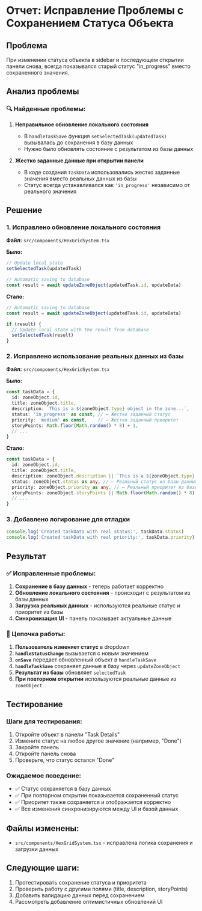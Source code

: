 # Отчет: Исправление Проблемы с Сохранением Статуса Объекта

## Проблема
При изменении статуса объекта в sidebar и последующем открытии панели снова, всегда показывался старый статус "in_progress" вместо сохраненного значения.

## Анализ проблемы

### 🔍 Найденные проблемы:

1. **Неправильное обновление локального состояния**
   - В `handleTaskSave` функция `setSelectedTask(updatedTask)` вызывалась до сохранения в базу данных
   - Нужно было обновлять состояние с результатом из базы данных

2. **Жестко заданные данные при открытии панели**
   - В коде создания `taskData` использовались жестко заданные значения вместо реальных данных из базы
   - Статус всегда устанавливался как `'in_progress'` независимо от реального значения

## Решение

### 1. Исправлено обновление локального состояния
**Файл:** `src/components/HexGridSystem.tsx`

**Было:**
```typescript
// Update local state
setSelectedTask(updatedTask)

// Automatic saving to database
const result = await updateZoneObject(updatedTask.id, updateData)
```

**Стало:**
```typescript
// Automatic saving to database
const result = await updateZoneObject(updatedTask.id, updateData)

if (result) {
  // Update local state with the result from database
  setSelectedTask(result)
}
```

### 2. Исправлено использование реальных данных из базы
**Файл:** `src/components/HexGridSystem.tsx`

**Было:**
```typescript
const taskData = {
  id: zoneObject.id,
  title: zoneObject.title,
  description: `This is a ${zoneObject.type} object in the zone...`,
  status: 'in_progress' as const, // ← Жестко заданный статус
  priority: 'medium' as const,    // ← Жестко заданный приоритет
  storyPoints: Math.floor(Math.random() * 8) + 1,
  // ...
}
```

**Стало:**
```typescript
const taskData = {
  id: zoneObject.id,
  title: zoneObject.title,
  description: zoneObject.description || `This is a ${zoneObject.type} object in the zone...`,
  status: zoneObject.status as any, // ← Реальный статус из базы данных
  priority: zoneObject.priority as any, // ← Реальный приоритет из базы данных
  storyPoints: zoneObject.storyPoints || Math.floor(Math.random() * 8) + 1,
  // ...
}
```

### 3. Добавлено логирование для отладки
```typescript
console.log('Created taskData with real status:', taskData.status)
console.log('Created taskData with real priority:', taskData.priority)
```

## Результат

### ✅ Исправленные проблемы:
1. **Сохранение в базу данных** - теперь работает корректно
2. **Обновление локального состояния** - происходит с результатом из базы данных
3. **Загрузка реальных данных** - используются реальные статус и приоритет из базы
4. **Синхронизация UI** - панель показывает актуальные данные

### 🔄 Цепочка работы:
1. **Пользователь изменяет статус** в dropdown
2. **`handleStatusChange`** вызывается с новым значением
3. **`onSave`** передает обновленный объект в `handleTaskSave`
4. **`handleTaskSave`** сохраняет данные в базу через `updateZoneObject`
5. **Результат из базы** обновляет `selectedTask`
6. **При повторном открытии** используются реальные данные из `zoneObject`

## Тестирование

### Шаги для тестирования:
1. Откройте объект в панели "Task Details"
2. Измените статус на любое другое значение (например, "Done")
3. Закройте панель
4. Откройте панель снова
5. Проверьте, что статус остался "Done"

### Ожидаемое поведение:
- ✅ Статус сохраняется в базу данных
- ✅ При повторном открытии показывается сохраненный статус
- ✅ Приоритет также сохраняется и отображается корректно
- ✅ Все изменения синхронизируются между UI и базой данных

## Файлы изменены:
- `src/components/HexGridSystem.tsx` - исправлена логика сохранения и загрузки данных

## Следующие шаги:
1. Протестировать сохранение статуса и приоритета
2. Проверить работу с другими полями (title, description, storyPoints)
3. Добавить валидацию данных перед сохранением
4. Рассмотреть добавление оптимистичных обновлений UI
